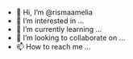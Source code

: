 - 👋 Hi, I’m @rismaamelia
- 👀 I’m interested in ...
- 🌱 I’m currently learning ...
- 💞️ I’m looking to collaborate on ...
- 📫 How to reach me ...

<!---
rismaamelia/rismaamelia is a ✨ special ✨ repository because its `README.md` (this file) appears on your GitHub profile.
You can click the Preview link to take a look at your changes.
--->
